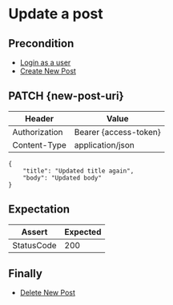 # Update a post

## Precondition

* [Login as a user](../common/login-with-user-1.md)
* [Create New Post](../common/create-new-post.md)

## PATCH {new-post-uri}

| Header | Value |
| - | - |
| Authorization | Bearer {access-token} |
| Content-Type | application/json |

```
{
    "title": "Updated title again",
    "body": "Updated body"
}
```

## Expectation

| Assert | Expected |
| - | - |
| StatusCode | 200 |

## Finally

* [Delete New Post](../common/delete-new-post.md)
